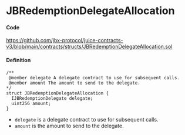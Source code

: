# JBRedemptionDelegateAllocation

#### Code

https://github.com/jbx-protocol/juice-contracts-v3/blob/main/contracts/structs/JBRedemptionDelegateAllocation.sol

#### Definition

```
/** 
 @member delegate A delegate contract to use for subsequent calls.
 @member amount The amount to send to the delegate.
*/
struct JBRedemptionDelegateAllocation {
  IJBRedemptionDelegate delegate;
  uint256 amount;
}
```

* `delegate` is a delegate contract to use for subsequent calls.
* `amount` is the amount to send to the delegate.
